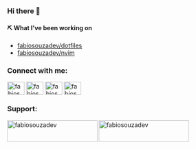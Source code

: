 <!--
**fabiosouzadev/fabiosouzadev** is a ✨ _special_ ✨ repository because its `README.md` (this file) appears on your GitHub profile.

Here are some ideas to get you started:

- 🔭 I’m currently working on ...
- 🌱 I’m currently learning Web3
- 👯 I’m looking to collaborate on ...
- 🤔 I’m looking for help with ...
- 💬 Ask me about ...
- 📫 How to reach me: Linkedin
- 😄 Pronouns: ...
- ⚡ Fun fact: ...
-->

### Hi there 👋

#### ⛏️ What I've been working on

- [fabiosouzadev/dotfiles](https://github.com/fabiosouzadev/dotfiles)
- [fabiosouzadev/nvim](https://github.com/fabiosouzadev/nvim)

<h3 align="left">Connect with me:</h3>
<p align="left">
<a href="https://dev.to/fabiosouzadev" target="blank"><img align="center" src="https://raw.githubusercontent.com/rahuldkjain/github-profile-readme-generator/master/src/images/icons/Social/devto.svg" alt="fabiosouzadev" height="30" width="40" /></a>
<a href="https://twitter.com/fabiosouzadev" target="blank"><img align="center" src="https://raw.githubusercontent.com/rahuldkjain/github-profile-readme-generator/master/src/images/icons/Social/twitter.svg" alt="fabiosouzadev" height="30" width="40" /></a>
<a href="https://linkedin.com/in/fabiosouzadev" target="blank"><img align="center" src="https://raw.githubusercontent.com/rahuldkjain/github-profile-readme-generator/master/src/images/icons/Social/linked-in-alt.svg" alt="fabiosouzadev" height="30" width="40" /></a>
<a href="https://instagram.com/fabiosouzadev" target="blank"><img align="center" src="https://raw.githubusercontent.com/rahuldkjain/github-profile-readme-generator/master/src/images/icons/Social/instagram.svg" alt="fabiosouzadev" height="30" width="40" /></a>
</p>

<h3 align="left">Support:</h3>
<p><a href="https://www.buymeacoffee.com/fabiosouzadev"> <img align="left" src="https://cdn.buymeacoffee.com/buttons/v2/default-yellow.png" height="50" width="210" alt="fabiosouzadev" /></a><a href="https://ko-fi.com/fabiosouzadev"> <img align="left" src="https://cdn.ko-fi.com/cdn/kofi3.png?v=3" height="50" width="210" alt="fabiosouzadev" /></a></p>

<!-- <p><img align="center" src="https://github-readme-streak-stats.herokuapp.com/?user=fabiosouzadev&" alt="fabiosouzadev" /></p> -->
